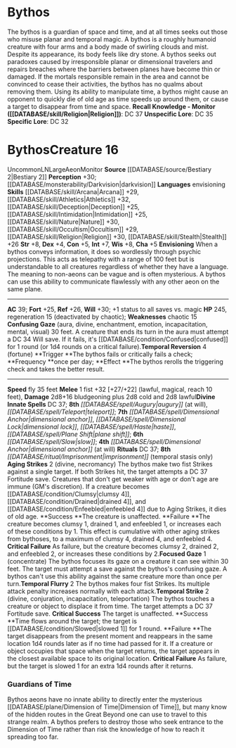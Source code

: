 ﻿---
ac: '39'
alignment: LN
charisma: '+5'
constitution: '+5'
creature_ability:
- Aging Strikes
- Confusing Gaze
- Envisioning
- Focused Gaze
- Temporal Flurry
- Temporal Reversion
- ''
- Temporal Strike
creature_family: '[[DATABASE/monsterfamily/Aeon|Aeon]]'
dexterity: '+4'
fly_speed: '35'
fortitude: '+25'
hp: '245'
id: '539'
intelligence: '+7'
language:
- envisioning
level: '16'
max_speed: '35'
name: Bythos
perception: '+30'
rarity: Uncommon
reflex: '+26'
sense:
- '[[DATABASE/monsterability/Darkvision|darkvision]]'
size: Large
skill:
- '[[DATABASE/skill/Athletics|Athletics]] +32'
- '[[DATABASE/skill/Arcana|Arcana]] +29'
- '[[DATABASE/skill/Deception|Deception]] +25'
- '[[DATABASE/skill/Intimidation|Intimidation]] +25'
- '[[DATABASE/skill/Nature|Nature]] +30'
- '[[DATABASE/skill/Occultism|Occultism]] +29'
- '[[DATABASE/skill/Religion|Religion]] +30'
- '[[DATABASE/skill/Stealth|Stealth]] +26'
source: '[[DATABASE/source/Bestiary 2|Bestiary 2]]'
speed:
- fly 35 feet
spell:
- '[[DATABASE/spell/Augury|Augury]]'
- '[[DATABASE/spell/Dimensional Anchor|DimensionalAnchor]]'
- '[[DATABASE/spell/Dimensional Lock|Dimensional Lock]]'
- '[[DATABASE/spell/Haste|Haste]]'
- '[[DATABASE/spell/Plane Shift|PlaneShift]]'
- '[[DATABASE/spell/Slow|Slow]]'
- '[[DATABASE/spell/Teleport|Teleport]]'
strength: '+8'
strength_req: '8'
strongest_save:
- Will
trait:
- '[[DATABASE/trait/Aeon|Aeon]]'
- '[[DATABASE/trait/Monitor|Monitor]]'
- '[[DATABASE/trait/Uncommon|Uncommon]]'
type: Creature
vision: Darkvision
weakest_save:
- Fortitude
weakness:
- chaotic 15
will: '+30'
wisdom: '+8'

---
# Bythos

The bythos is a guardian of space and time, and at all times seeks out those who misuse planar and temporal magic. A bythos is a roughly humanoid creature with four arms and a body made of swirling clouds and mist. Despite its appearance, its body feels like dry stone. A bythos seeks out paradoxes caused by irresponsible planar or dimensional travelers and repairs breaches where the barriers between planes have become thin or damaged. If the mortals responsible remain in the area and cannot be convinced to cease their activities, the bythos has no qualms about removing them. Using its ability to manipulate time, a bythos might cause an opponent to quickly die of old age as time speeds up around them, or cause a target to disappear from time and space.
**Recall Knowledge - Monitor ([[DATABASE/skill/Religion|Religion]])**: DC 37
**Unspecific Lore**: DC 35
**Specific Lore**: DC 32

# Bythos<span class="item-type">Creature 16</span>

<span class="trait-uncommon item-trait">Uncommon</span><span class="trait-alignment item-trait">LN</span><span class="trait-size item-trait">Large</span><span class="item-trait">Aeon</span><span class="item-trait">Monitor</span>
**Source** [[DATABASE/source/Bestiary 2|Bestiary 2]] 
**Perception** +30; [[DATABASE/monsterability/Darkvision|darkvision]]
**Languages** envisioning
**Skills** [[DATABASE/skill/Arcana|Arcana]] +29, [[DATABASE/skill/Athletics|Athletics]] +32, [[DATABASE/skill/Deception|Deception]] +25, [[DATABASE/skill/Intimidation|Intimidation]] +25, [[DATABASE/skill/Nature|Nature]] +30, [[DATABASE/skill/Occultism|Occultism]] +29, [[DATABASE/skill/Religion|Religion]] +30, [[DATABASE/skill/Stealth|Stealth]] +26
**Str** +8, **Dex** +4, **Con** +5, **Int** +7, **Wis** +8, **Cha** +5
**Envisioning** When a bythos conveys information, it does so wordlessly through psychic projections. This acts as telepathy with a range of 100 feet but is understandable to all creatures regardless of whether they have a language. The meaning to non-aeons can be vague and is often mysterious. A bythos can use this ability to communicate flawlessly with any other aeon on the same plane.

---
**AC** 39; **Fort** +25, **Ref** +26, **Will** +30; +1 status to all saves vs. magic
**HP** 245, regeneration 15 (deactivated by chaotic); **Weaknesses** chaotic 15
<span class="in-box-ability">**Confusing Gaze** (aura, divine, enchantment, emotion, incapacitation, mental, visual) 30 feet. A creature that ends its turn in the aura must attempt a DC 34 Will save. If it fails, it's [[DATABASE/condition/Confused|confused]] for 1 round (or 1d4 rounds on a critical failure).</span><span class="in-box-ability">**Temporal Reversion** <span class="action-icon">4</span> (fortune) **Trigger **The bythos fails or critically fails a check; **Frequency **once per day; **Effect **The bythos rerolls the triggering check and takes the better result.</span>

---
**Speed** fly 35 feet
<span class="in-box-ability">**Melee** <span class="action-icon">1</span> fist +32 [+27/+22] (lawful, magical, reach 10 feet), **Damage** 2d8+16 bludgeoning plus 2d8 cold and 2d8 lawful</span>**Divine Innate Spells** DC 37; **8th** _[[DATABASE/spell/Augury|augury]]_ (at will), _[[DATABASE/spell/Teleport|teleport]]_; **7th** _[[DATABASE/spell/Dimensional Anchor|dimensional anchor]]_, _[[DATABASE/spell/Dimensional Lock|dimensional lock]]_, _[[DATABASE/spell/Haste|haste]]_, _[[DATABASE/spell/Plane Shift|plane shift]]_; **6th** _[[DATABASE/spell/Slow|slow]]_; **4th** _[[DATABASE/spell/Dimensional Anchor|dimensional anchor]]_ (at will)
**Rituals** DC 37; **8th** _[[DATABASE/ritual/Imprisonment|imprisonment]]_ (temporal stasis only)
<span class="in-box-ability">**Aging Strikes** <span class="action-icon">2</span> (divine, necromancy) The bythos make two fist Strikes against a single target. If both Strikes hit, the target attempts a DC 37 Fortitude save. Creatures that don't get weaker with age or don't age are immune (GM's discretion). If a creature becomes [[DATABASE/condition/Clumsy|clumsy 4]], [[DATABASE/condition/Drained|drained 4]], and [[DATABASE/condition/Enfeebled|enfeebled 4]] due to Aging Strikes, it dies of old age.
**Success **The creature is unaffected.
**Failure **The creature becomes clumsy 1, drained 1, and enfeebled 1, or increases each of these conditions by 1. This effect is cumulative with other aging strikes from bythoses, to a maximum of clumsy 4, drained 4, and enfeebled 4.
**Critical Failure** As failure, but the creature becomes clumsy 2, drained 2, and enfeebled 2, or increases these conditions by 2.</span><span class="in-box-ability">**Focused Gaze** <span class="action-icon">1</span> (concentrate) The bythos focuses its gaze on a creature it can see within 30 feet. The target must attempt a save against the bythos's confusing gaze. A bythos can't use this ability against the same creature more than once per turn.</span><span class="in-box-ability">**Temporal Flurry** <span class="action-icon">2</span> The bythos makes four fist Strikes. Its multiple attack penalty increases normally with each attack.</span><span class="in-box-ability">**Temporal Strike** <span class="action-icon">2</span> (divine, conjuration, incapacitation, teleportation) The bythos touches a creature or object to displace it from time. The target attempts a DC 37 Fortitude save.
 **Critical Success** The target is unaffected.
 **Success **Time flows around the target; the target is [[DATABASE/condition/Slowed|slowed 1]] for 1 round.
 **Failure **The target disappears from the present moment and reappears in the same location 1d4 rounds later as if no time had passed for it. If a creature or object occupies that space when the target returns, the target appears in the closest available space to its original location.
 **Critical Failure** As failure, but the target is slowed 1 for an extra 1d4 rounds after it returns.</span>

###  Guardians of Time

Bythos aeons have no innate ability to directly enter the mysterious [[DATABASE/plane/Dimension of Time|Dimension of Time]], but many know of the hidden routes in the Great Beyond one can use to travel to this strange realm. A bythos prefers to destroy those who seek entrance to the Dimension of Time rather than risk the knowledge of how to reach it spreading too far.
